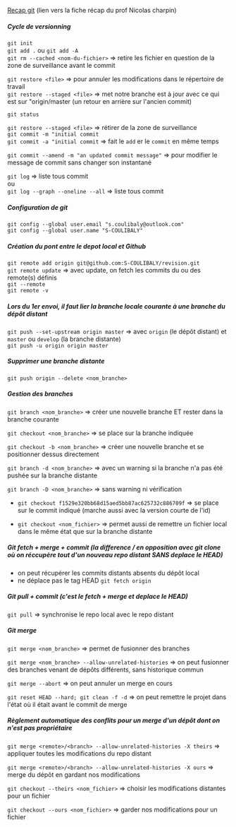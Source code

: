 [Recap git](https://github.com/O-clock-Uther/playlist-blue) (lien vers la fiche récap du prof Nicolas charpin)

##### Cycle de versionning

`git init` <br>
`git add .` ou `git add -A`<br>
`git rm --cached <nom-du-fichier>` => retire les fichier en question de la zone de surveillance avant le commit<br>

`git restore <file>` => pour annuler les modifications dans le répertoire de travail<br>
`git restore --staged <file>` => met notre branche est à jour avec ce qui est sur "origin/master (un retour en arrière sur l'ancien commit)<br>

`git status`

`git restore --staged <file>` => rétirer de la zone de surveillance<br>
`git commit -m "initial commit`<br>
`git commit -a "initial commit` => fait le `add` er le `commit` en même temps<br>

`git commit --amend -m "an updated commit message"` => pour modifier le message de commit sans changer son instantané<br>

`git log` => liste tous commit<br>
ou<br>
`git log --graph --oneline --all` => liste tous commit<br>

##### Configuration de git

`git config --global user.email "s.coulibaly@outlook.com"`<br>
`git config --global user.name "S-COULIBALY"`<br>

##### Création du pont entre le depot local et Github

`git remote add origin git@github.com:S-COULIBALY/revision.git`<br>
`git remote update` => avec update, on fetch les commits du ou des remote(s) définis<br>
`git --remote`<br>
`git remote -v`<br>

##### Lors du 1er envoi, il faut lier la branche locale courante à une branche du dépôt distant

`git push --set-upstream origin master` => avec `origin` (le dépôt distant) et `master` ou `develop` (la branche distante)<br>
`git push -u origin origin master`<br>

##### Supprimer une branche distante

`git push origin --delete <nom_branche>`<br>

##### Gestion des branches

`git branch <nom_branche>` => créer une nouvelle branche ET rester dans la branche courante<br>

`git checkout <nom_branche>` => se place sur la branche indiquée

`git checkout -b <nom_branche>` => créer une nouvelle branche et se positionner dessus directement

`git branch -d <nom_branche>` => avec un warning si la branche n'a pas été pushée sur la branche distante

`git branch -D <nom_branche>` => sans warning ni vérification

- `git checkout f1529e320bb68d15aed5bb87ac625732c886709f` => se place sur le commit indiqué (marche aussi avec la version courte de l'id)

- `git checkout <nom_fichier>` => permet aussi de remettre un fichier local dans le même état que sur la branche distante

##### Git fetch + merge + commit (la difference / en opposition avec git clone où on réccupère tout d'un nouveau repo distant SANS deplace le HEAD)

- on peut récupérer les commits distants absents du dépôt local
- ne déplace pas le tag HEAD
  `git fetch origin`

##### Git pull + commit (c'est le fetch + merge et deplace le HEAD)

`git pull` => synchronise le repo local avec le repo distant

##### Git merge

`git merge <nom_branche>` => permet de fusionner des branches

`git merge <nom_branche> --allow-unrelated-histories` => on peut fusionner des branches venant de dépôts différents, sans historique commun

`git merge --abort` => on peut annuler un merge en cours

`git reset HEAD --hard; git clean -f -d` => on peut remettre le projet dans l'état où il était avant le commit de merge

##### Règlement automatique des conflits pour un merge d'un dépôt dont on n'est pas propriétaire

`git merge <remote>/<branch> --allow-unrelated-histories -X theirs` => appliquer toutes les modifications du repo distant

`git merge <remote>/<branch> --allow-unrelated-histories -X ours` => merge du dépôt en gardant nos modifications

`git checkout --theirs <nom_fichier>` => choisir les modifications distantes pour un fichier

`git checkout --ours <nom_fichier>` => garder nos modifications pour un fichier
